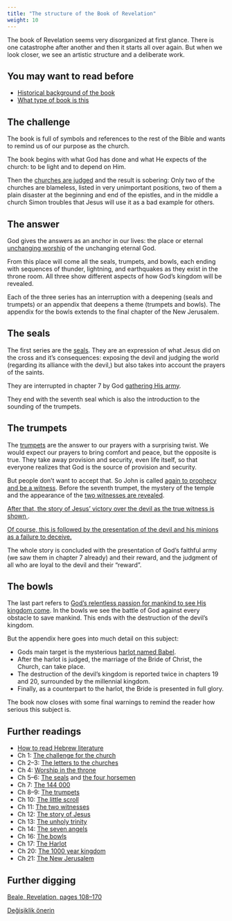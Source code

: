 ```yaml
---
title: "The structure of the Book of Revelation"
weight: 10
---
```



The book of Revelation seems very disorganized at first glance. There is one catastrophe after another and then it starts all over again. But when we look closer, we see an artistic structure and a deliberate work.


## You may want to read before

<a name="bba0"></a>
- [Historical background of the book](../../../../background/history/expl/pax-romana-key-to-understand-the-book-of-revelation)
- [What type of book is this](../../../../background/literature/expl/the-book-of-revelation-how-to-read-it)



## The challenge

<a name="8179"></a>
The book is full of symbols and references to the rest of the Bible and wants to remind us of our purpose as the church.

The book begins with what God has done and what He expects of the church: to be light and to depend on Him.

Then the [churches are judged](../../../../content/letters/expl/the-letters-to-the-seven-churches) and the result is sobering: Only two of the churches are blameless, listed in very unimportant positions, two of them a plain disaster at the beginning and end of the epistles, and in the middle a church Simon troubles that Jesus will use it as a bad example for others.


## The answer

<a name="b85e"></a>
God gives the answers as an anchor in our lives: the place or eternal [unchanging worship](../../../../topics/power/short/worship) of the unchanging eternal God.

From this place will come all the seals, trumpets, and bowls, each ending with sequences of thunder, lightning, and earthquakes as they exist in the throne room. All three show different aspects of how God’s kingdom will be revealed.

Each of the three series has an interruption with a deepening (seals and trumpets) or an appendix that deepens a theme (trumpets and bowls). The appendix for the bowls extends to the final chapter of the New Jerusalem.


## The seals

<a name="8ec8"></a>
The first series are the [seals](../../../../content/seals/expl/the-book-with-the-seven-seals). They are an expression of what Jesus did on the cross and it’s consequences: exposing the devil and judging the world (regarding its alliance with the devil,) but also takes into account the prayers of the saints.

They are interrupted in chapter 7 by God [gathering His army](../../../../content/army/expl/the-144000).

They end with the seventh seal which is also the introduction to the sounding of the trumpets.


## The trumpets

<a name="c56a"></a>
The [trumpets](../../../../content/trumpets/expl/the-trumpets-in-revelation) are the answer to our prayers with a surprising twist. We would expect our prayers to bring comfort and peace, but the opposite is true. They take away provision and security, even life itself, so that everyone realizes that God is the source of provision and security.

But people don’t want to accept that. So John is called [again to prophecy and be a witness](../../../../content/scroll/expl/the-little-scroll). Before the seventh trumpet, the mystery of the temple and the appearance of the [two witnesses are revealed](../../../../content/witnesses/expl/the-two-witnesses).

[After that, the story of Jesus’ victory over the devil as the true witness is shown ](../../../../content/jesus/expl/a-different-christmas-story).

[Of course, this is followed by the presentation of the devil and his minions as a failure to deceive.](../../../../content/beasts/expl/the-nature-of-the-beast-in-the-book-of-revelation)

The whole story is concluded with the presentation of God’s faithful army (we saw them in chapter 7 already) and their reward, and the judgment of all who are loyal to the devil and their “reward”.


## The bowls

<a name="d15a"></a>
The last part refers to [God’s relentless passion for mankind to see His kingdom come](../../../../content/bowls/expl/the-bowls-of-wrath). In the bowls we see the battle of God against every obstacle to save mankind. This ends with the destruction of the devil’s kingdom.

But the appendix here goes into much detail on this subject:

- Gods main target is the mysterious [harlot named Babel](../../../../content/harlot/expl/who-is-the-harlot-babylon-part-1).
- After the harlot is judged, the marriage of the Bride of Christ, the Church, can take place.
- The destruction of the devil’s kingdom is reported twice in chapters 19 and 20, surrounded by the millennial kingdom.
- Finally, as a counterpart to the harlot, the Bride is presented in full glory.


The book now closes with some final warnings to remind the reader how serious this subject is.


## Further readings

<a name="a799"></a>
- [How to read Hebrew literature](../../../../background/literature/expl/literary-tools-in-the-book-of-revelation)
- Ch 1: [The challenge for the church](../../../../content/letters/expl/the-angel-of-the-churches)
- Ch 2–3: [The letters to the churches](../../../../content/letters/expl/the-letters-to-the-seven-churches)
- Ch 4: [Worship in the throne](../../../../content/worship/expl/worship-in-the-throne-room)
- Ch 5–6: [The seals](../../../../content/seals/expl/the-book-with-the-seven-seals) and [the four horsemen](../../../../content/seals/expl/the-mystery-of-the-four-horse-men)
- Ch 7: [The 144 000](../../../../content/army/expl/the-144000)
- Ch 8–9: [The trumpets](../../../../content/trumpets/expl/the-trumpets-in-revelation)
- Ch 10: [The little scroll](../../../../content/scroll/expl/the-little-scroll)
- Ch 11: [The two witnesses](../../../../content/witnesses/expl/the-two-witnesses)
- Ch 12: [The story of Jesus](../../../../content/jesus/expl/a-different-christmas-story)
- Ch 13: [The unholy trinity](../../../../content/beasts/expl/the-nature-of-the-beast-in-the-book-of-revelation)
- Ch 14: [The seven angels](../../../../content/harvest/expl/gods-army-and-the-seven-angels)
- Ch 16: [The bowls](../../../../content/bowls/expl/the-bowls-of-wrath)
- Ch 17: [The Harlot](../../../../content/harlot/expl/who-is-the-harlot-babylon-part-1)
- Ch 20: [The 1000 year kingdom](../../../../content/1000y/expl/the-thousand-year-kingdom)
- Ch 21: [The New Jerusalem](../../../../content/paradise/expl/the-new-jerusalem)



## Further digging

[Beale, Revelation, pages 108–170](../../../../about/ressources/index.html#bealy_rev)






[Değişiklik önerin](https://github.com/revelation-today/revelation-today/blob/main/exampleSite/content/docs/background/structure/expl/the-structure-of-the-book-of-revelation.md)
